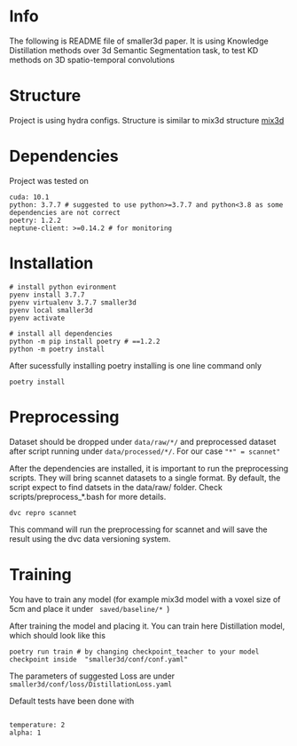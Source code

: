 # Info

The following is README file of smaller3d paper. It is using Knowledge Distillation methods over 3d Semantic Segmentation task, to test KD methods on 3D spatio-temporal convolutions



# Structure

Project is using hydra configs. Structure is similar to mix3d structure [mix3d](https://kumuji.github.io/mix3d/)


# Dependencies
Project was tested on 
```
cuda: 10.1
python: 3.7.7 # suggested to use python>=3.7.7 and python<3.8 as some dependencies are not correct
poetry: 1.2.2
neptune-client: >=0.14.2 # for monitoring
```
# Installation



```
# install python evironment
pyenv install 3.7.7
pyenv virtualenv 3.7.7 smaller3d
pyenv local smaller3d
pyenv activate

# install all dependencies
python -m pip install poetry # ==1.2.2
python -m poetry install
```

After sucessfully installing poetry installing is one line command only
```
poetry install
```





# Preprocessing
Dataset should be dropped under ```data/raw/*/``` and preprocessed dataset after script running under ```data/processed/*/```. For our case ```"*" = scannet"```  

After the dependencies are installed, it is important to run the preprocessing scripts. They will bring scannet   datasets to a single format. By default, the script expect to find datsets in the data/raw/ folder. Check scripts/preprocess_*.bash for more details.

```
dvc repro scannet
``` 
This command will run the preprocessing for scannet and will save the result using the dvc data versioning system.


# Training

You have to train any model (for example mix3d model with a voxel size of 5cm and place it under ```  saved/baseline/*  ```)

After training the model and placing it. You can train here Distillation model, which should look like this

```
poetry run train # by changing checkpoint_teacher to your model checkpoint inside  "smaller3d/conf/conf.yaml"
```

The parameters of suggested Loss are under ```  smaller3d/conf/loss/DistillationLoss.yaml  ```

Default tests have been done with 

```

temperature: 2
alpha: 1

```